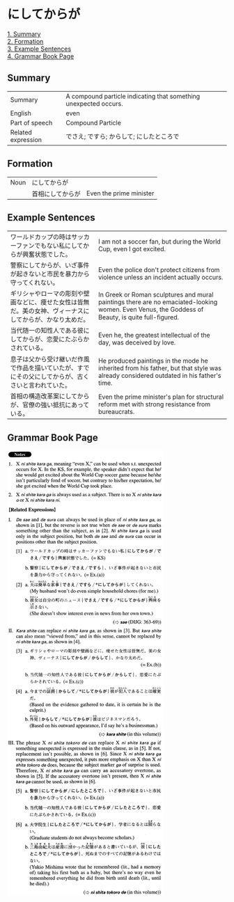 # にしてからが

[1. Summary](#summary)<br>
[2. Formation](#formation)<br>
[3. Example Sentences](#example-sentences)<br>
[4. Grammar Book Page](#grammar-book-page)<br>


## Summary

<table><tr>   <td>Summary</td>   <td>A compound particle indicating that something unexpected occurs.</td></tr><tr>   <td>English</td>   <td>even</td></tr><tr>   <td>Part of speech</td>   <td>Compound Particle</td></tr><tr>   <td>Related expression</td>   <td>でさえ; ですら; からして; にしたところで</td></tr></table>

## Formation

<table class="table"><tbody><tr class="tr head"><td class="td"><span class="bold">Noun</span></td><td class="td"><span class="concept">にしてからが</span></td><td class="td"></td></tr><tr class="tr"><td class="td"></td><td class="td"><span>首相</span><span class="concept">にしてからが</span></td><td class="td"><span>Even the prime minister</span></td></tr></tbody></table>

## Example Sentences

<table><tr>   <td>ワールドカップの時はサッカーファンでもない私にしてからが興奮状態でした。</td>   <td>I am not a soccer fan, but during the World Cup, even I got excited.</td></tr><tr>   <td>警察にしてからが、いざ事件が起きないと市民を暴力から守ってくれない。</td>   <td>Even the police don't protect citizens from violence unless an incident actually occurs.</td></tr><tr>   <td>ギリシャやローマの彫刻や壁画などに、痩せた女性は皆無だ。美の女神、ヴィーナスにしてからが、かなり太めだ。</td>   <td>In Greek or Roman sculptures and mural paintings there are no emaciated-looking women. Even Venus, the Goddess of Beauty, is quite full-ﬁgured.</td></tr><tr>   <td>当代随一の知性人である彼にしてからが、恋愛にたぶらかされている。</td>   <td>Even he, the greatest intellectual of the day, was deceived by love.</td></tr><tr>   <td>息子は父から受け継いだ作風で作品を描いていたが、すでにその父にしてからが、古くさいと言われていた。</td>   <td>He produced paintings in the mode he inherited from his father, but that style was already considered outdated in his father's time.</td></tr><tr>   <td>首相の構造改革案にしてからが、官僚の強い抵抗にあっている。</td>   <td>Even the prime minister's plan for structural reform met with strong resistance from bureaucrats.</td></tr></table>

## Grammar Book Page

![](../img/Advancedにしてからが.png)

